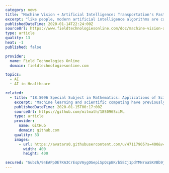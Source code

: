 ```yaml
---
category: news
title: "Machine Vision + Artificial Intelligence: Transportation's Fast Lane To Innovation"
excerpt: "like people, modern artificial intelligence algorithms are capable of learning and becoming more sophisticated and more accurate with its predictions as it acquires more data. This scenario is not as far-fetched as it sounds. Already, applications of machine vision and artificial intelligence exist in manufacturing, health care, and transportation."
publishedDateTime: 2020-01-14T22:24:00Z
sourceUrl: https://www.fieldtechnologiesonline.com/doc/machine-vision-artificial-intelligence-transportation-s-fast-lane-to-innovation-0001
type: article
quality: 13
heat: -1
published: false

provider:
  name: Field Technologies Online
  domain: fieldtechnologiesonline.com

topics:
  - AI
  - AI in Healthcare

related:
  - title: "18.S096 Special Subject in Mathematics: Applications of Scientific Machine Learning"
    excerpt: "Machine learning and scientific computing have previously lived in separate worlds, with one focusing on training neural networks for applications like image processing and the other solving partial differential equations defined in climate models. However, a recently emerging discipline, called scientific machine learning or physics-informed ..."
    publishedDateTime: 2020-01-15T00:17:00Z
    sourceUrl: https://github.com/mitmath/18S096SciML
    type: article
    provider:
      name: GitHub
      domain: github.com
    quality: 33
    images:
      - url: https://avatars0.githubusercontent.com/u/47117905?s=400&v=4
        width: 400
        height: 400

secured: "Gubzh/94EAPpDE7KA3CrEspVAygOGepiSpQcpBK/b5ECj1pdYMNroaSKVBb9j1B29d6dN2DlxhC067dEksN5e0qVzLH/9MT43FdC4fxucifCMkBrJRAXKv1GXPseHO6j35ndiu+7ENggpSn9li5/XAU3OSlE9esn1LhbZSick5JGX2MhmGAptOu206QK/ezxRX+Prx9ppr1dC3Sh1twR03zSrQ2iMbBLSr6EU/H3pr95MdbWf0Q2wgdtAGwgoaKi6jb4oVwxMKU8tu8kctbJcbV26IeyXrRMDzOa+GXJiJBUtE2Ts/EtpeuAxPJc6Pucq0UOSGNhjgd3s8iJTGGYlRp7WTWfx5kn3UtuxX8p3lCY9oHA4YmB704jYKF8lCFmgkDBc8Cwu2KHi4bT0INR4hYFn41sE/bfZ3AWvuFUnYEjSGKVFOTvSn5dyXwzTEuRTo2vEJhJ2qgmDX3kcQiQEg==;GoByfH0+nm+ylnfBOHQJdA=="
---
```



